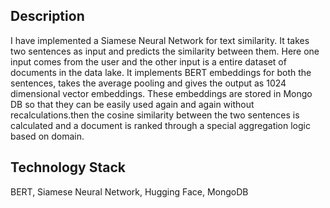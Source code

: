 ## Description
I have implemented a Siamese Neural Network for text similarity. It takes two sentences as input and predicts the similarity between them. Here one input comes from the user and the other input is a entire dataset of documents in the data lake. 
It implements BERT embeddings for both the sentences, takes the average pooling and gives the output as 1024 dimensional vector embeddings. These embeddings are stored in Mongo DB so that they can be easily used again and again without recalculations.then the cosine similarity between the two sentences is calculated and a document is ranked through a special aggregation logic based on domain.
## Technology Stack
BERT, Siamese Neural Network, Hugging Face, MongoDB